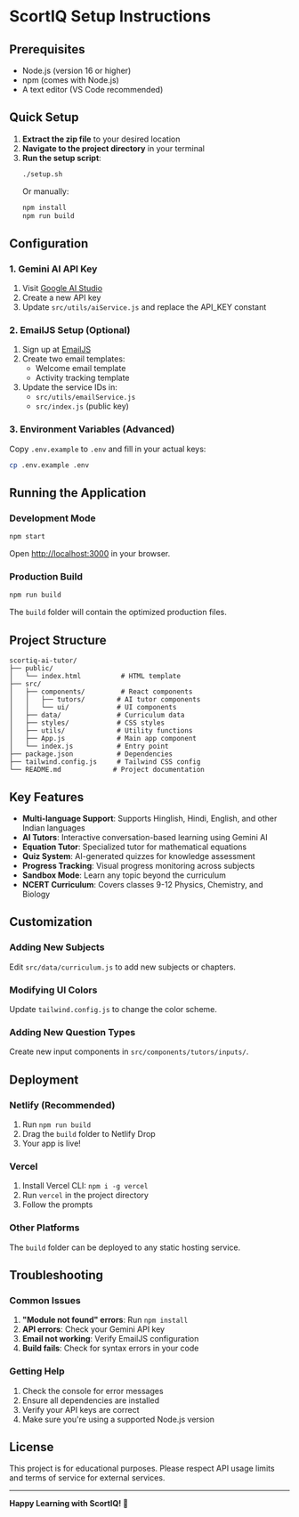 # ScortIQ Setup Instructions

## Prerequisites
- Node.js (version 16 or higher)
- npm (comes with Node.js)
- A text editor (VS Code recommended)

## Quick Setup

1. **Extract the zip file** to your desired location
2. **Navigate to the project directory** in your terminal
3. **Run the setup script**:
   ```bash
   ./setup.sh
   ```
   Or manually:
   ```bash
   npm install
   npm run build
   ```

## Configuration

### 1. Gemini AI API Key
1. Visit [Google AI Studio](https://makersuite.google.com/app/apikey)
2. Create a new API key
3. Update `src/utils/aiService.js` and replace the API_KEY constant

### 2. EmailJS Setup (Optional)
1. Sign up at [EmailJS](https://www.emailjs.com/)
2. Create two email templates:
   - Welcome email template
   - Activity tracking template
3. Update the service IDs in:
   - `src/utils/emailService.js`
   - `src/index.js` (public key)

### 3. Environment Variables (Advanced)
Copy `.env.example` to `.env` and fill in your actual keys:
```bash
cp .env.example .env
```

## Running the Application

### Development Mode
```bash
npm start
```
Open [http://localhost:3000](http://localhost:3000) in your browser.

### Production Build
```bash
npm run build
```
The `build` folder will contain the optimized production files.

## Project Structure

```
scortiq-ai-tutor/
├── public/
│   └── index.html          # HTML template
├── src/
│   ├── components/         # React components
│   │   ├── tutors/        # AI tutor components
│   │   └── ui/            # UI components
│   ├── data/              # Curriculum data
│   ├── styles/            # CSS styles
│   ├── utils/             # Utility functions
│   ├── App.js             # Main app component
│   └── index.js           # Entry point
├── package.json           # Dependencies
├── tailwind.config.js     # Tailwind CSS config
└── README.md             # Project documentation
```

## Key Features

- **Multi-language Support**: Supports Hinglish, Hindi, English, and other Indian languages
- **AI Tutors**: Interactive conversation-based learning using Gemini AI
- **Equation Tutor**: Specialized tutor for mathematical equations
- **Quiz System**: AI-generated quizzes for knowledge assessment
- **Progress Tracking**: Visual progress monitoring across subjects
- **Sandbox Mode**: Learn any topic beyond the curriculum
- **NCERT Curriculum**: Covers classes 9-12 Physics, Chemistry, and Biology

## Customization

### Adding New Subjects
Edit `src/data/curriculum.js` to add new subjects or chapters.

### Modifying UI Colors
Update `tailwind.config.js` to change the color scheme.

### Adding New Question Types
Create new input components in `src/components/tutors/inputs/`.

## Deployment

### Netlify (Recommended)
1. Run `npm run build`
2. Drag the `build` folder to Netlify Drop
3. Your app is live!

### Vercel
1. Install Vercel CLI: `npm i -g vercel`
2. Run `vercel` in the project directory
3. Follow the prompts

### Other Platforms
The `build` folder can be deployed to any static hosting service.

## Troubleshooting

### Common Issues

1. **"Module not found" errors**: Run `npm install`
2. **API errors**: Check your Gemini API key
3. **Email not working**: Verify EmailJS configuration
4. **Build fails**: Check for syntax errors in your code

### Getting Help

1. Check the console for error messages
2. Ensure all dependencies are installed
3. Verify your API keys are correct
4. Make sure you're using a supported Node.js version

## License

This project is for educational purposes. Please respect API usage limits and terms of service for external services.

---

**Happy Learning with ScortIQ! 🚀**
